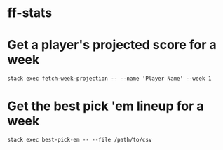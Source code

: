 # ff-stats

# Get a player's projected score for a week

`stack exec fetch-week-projection -- --name 'Player Name' --week 1`

# Get the best pick 'em lineup for a week

`stack exec best-pick-em -- --file /path/to/csv`
